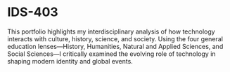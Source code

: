 # IDS-403
This portfolio highlights my interdisciplinary analysis of how technology interacts with culture, history, science, and society. Using the four general education lenses—History, Humanities, Natural and Applied Sciences, and Social Sciences—I critically examined the evolving role of technology in shaping modern identity and global events.
